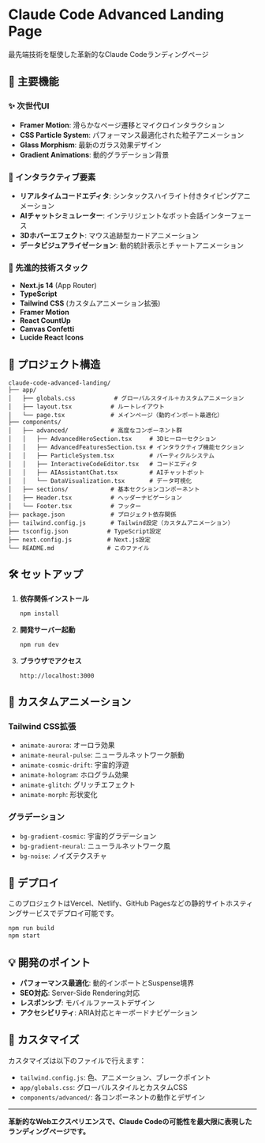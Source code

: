 # Claude Code Advanced Landing Page

最先端技術を駆使した革新的なClaude Codeランディングページ

## 🚀 主要機能

### ✨ 次世代UI
- **Framer Motion**: 滑らかなページ遷移とマイクロインタラクション
- **CSS Particle System**: パフォーマンス最適化された粒子アニメーション
- **Glass Morphism**: 最新のガラス効果デザイン
- **Gradient Animations**: 動的グラデーション背景

### 🎯 インタラクティブ要素
- **リアルタイムコードエディタ**: シンタックスハイライト付きタイピングアニメーション
- **AIチャットシミュレーター**: インテリジェントなボット会話インターフェース
- **3Dホバーエフェクト**: マウス追跡型カードアニメーション
- **データビジュアライゼーション**: 動的統計表示とチャートアニメーション

### 🌟 先進的技術スタック
- **Next.js 14** (App Router)
- **TypeScript**
- **Tailwind CSS** (カスタムアニメーション拡張)
- **Framer Motion**
- **React CountUp**
- **Canvas Confetti**
- **Lucide React Icons**

## 📁 プロジェクト構造

```
claude-code-advanced-landing/
├── app/
│   ├── globals.css           # グローバルスタイル＋カスタムアニメーション
│   ├── layout.tsx           # ルートレイアウト
│   └── page.tsx             # メインページ（動的インポート最適化）
├── components/
│   ├── advanced/            # 高度なコンポーネント群
│   │   ├── AdvancedHeroSection.tsx     # 3Dヒーローセクション
│   │   ├── AdvancedFeaturesSection.tsx # インタラクティブ機能セクション
│   │   ├── ParticleSystem.tsx          # パーティクルシステム
│   │   ├── InteractiveCodeEditor.tsx   # コードエディタ
│   │   ├── AIAssistantChat.tsx         # AIチャットボット
│   │   └── DataVisualization.tsx       # データ可視化
│   ├── sections/            # 基本セクションコンポーネント
│   ├── Header.tsx           # ヘッダーナビゲーション
│   └── Footer.tsx           # フッター
├── package.json             # プロジェクト依存関係
├── tailwind.config.js       # Tailwind設定（カスタムアニメーション）
├── tsconfig.json           # TypeScript設定
├── next.config.js          # Next.js設定
└── README.md               # このファイル
```

## 🛠 セットアップ

1. **依存関係インストール**
   ```bash
   npm install
   ```

2. **開発サーバー起動**
   ```bash
   npm run dev
   ```

3. **ブラウザでアクセス**
   ```
   http://localhost:3000
   ```

## 🎨 カスタムアニメーション

### Tailwind CSS拡張
- `animate-aurora`: オーロラ効果
- `animate-neural-pulse`: ニューラルネットワーク脈動
- `animate-cosmic-drift`: 宇宙的浮遊
- `animate-hologram`: ホログラム効果
- `animate-glitch`: グリッチエフェクト
- `animate-morph`: 形状変化

### グラデーション
- `bg-gradient-cosmic`: 宇宙的グラデーション
- `bg-gradient-neural`: ニューラルネットワーク風
- `bg-noise`: ノイズテクスチャ

## 🚀 デプロイ

このプロジェクトはVercel、Netlify、GitHub Pagesなどの静的サイトホスティングサービスでデプロイ可能です。

```bash
npm run build
npm start
```

## 💡 開発のポイント

- **パフォーマンス最適化**: 動的インポートとSuspense境界
- **SEO対応**: Server-Side Rendering対応
- **レスポンシブ**: モバイルファーストデザイン
- **アクセシビリティ**: ARIA対応とキーボードナビゲーション

## 🔧 カスタマイズ

カスタマイズは以下のファイルで行えます：
- `tailwind.config.js`: 色、アニメーション、ブレークポイント
- `app/globals.css`: グローバルスタイルとカスタムCSS
- `components/advanced/`: 各コンポーネントの動作とデザイン

---

**革新的なWebエクスペリエンスで、Claude Codeの可能性を最大限に表現したランディングページです。**